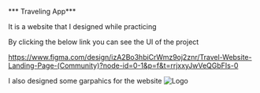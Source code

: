 *** Traveling App***

It is a website that I designed while practicing


By clicking the below link you can see the UI of the project


https://www.figma.com/design/izA2Bo3hbiCrWmz9oj2znr/Travel-Website-Landing-Page-(Community)?node-id=0-1&p=f&t=rrjxxyJwVeQGbFIs-0


I also designed some garpahics for the website
![Logo](https://www.canva.com/design/DAGgw_WnIVk/LIfdc_F09dH7Vr9eM-XXTA/edit?utm_content=DAGgw_WnIVk&utm_campaign=designshare&utm_medium=link2&utm_source=sharebutton)
